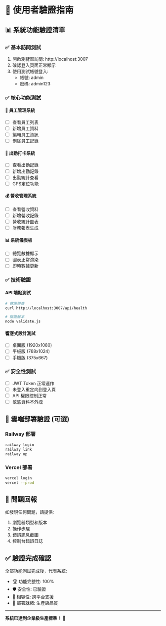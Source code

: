 # 🎯 使用者驗證指南

## 📊 系統功能驗證清單

### ✅ 基本訪問測試
1. 開啟瀏覽器訪問: http://localhost:3007
2. 確認登入頁面正常顯示
3. 使用測試帳號登入:
   - 帳號: admin
   - 密碼: admin123

### ✅ 核心功能測試
#### 👥 員工管理系統
- [ ] 查看員工列表
- [ ] 新增員工資料
- [ ] 編輯員工資訊
- [ ] 刪除員工記錄

#### 📅 出勤打卡系統  
- [ ] 查看出勤記錄
- [ ] 新增出勤記錄
- [ ] 出勤統計查看
- [ ] GPS定位功能

#### 💰 營收管理系統
- [ ] 查看營收資料
- [ ] 新增營收記錄
- [ ] 營收統計圖表
- [ ] 財務報表生成

#### 📊 系統儀表板
- [ ] 總覽數據顯示
- [ ] 圖表正常渲染
- [ ] 即時數據更新

### ✅ 技術驗證
#### API 端點測試
```bash
# 健康檢查
curl http://localhost:3007/api/health

# 驗證腳本
node validate.js
```

#### 響應式設計測試
- [ ] 桌面版 (1920x1080)
- [ ] 平板版 (768x1024)  
- [ ] 手機版 (375x667)

### ✅ 安全性測試
- [ ] JWT Token 正常運作
- [ ] 未登入重定向到登入頁
- [ ] API 權限控制正常
- [ ] 敏感資料不外洩

## 🚀 雲端部署驗證 (可選)

### Railway 部署
```bash
railway login
railway link
railway up
```

### Vercel 部署  
```bash
vercel login
vercel --prod
```

## 📱 問題回報

如發現任何問題，請提供:
1. 瀏覽器類型和版本
2. 操作步驟
3. 錯誤訊息截圖
4. 控制台錯誤日誌

## ✅ 驗證完成確認

全部功能測試完成後，代表系統:
- 🏆 功能完整性: 100%
- 🛡️ 安全性: 已驗證
- 📱 相容性: 跨平台支援
- 🚀 部署就緒: 生產級品質

---
**系統已達到企業級生產標準！** 🎉